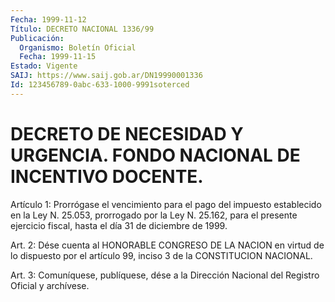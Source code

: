 ```yaml
---
Fecha: 1999-11-12
Título: DECRETO NACIONAL 1336/99
Publicación:
  Organismo: Boletín Oficial
  Fecha: 1999-11-15
Estado: Vigente
SAIJ: https://www.saij.gob.ar/DN19990001336
Id: 123456789-0abc-633-1000-9991soterced
---
```

# DECRETO DE NECESIDAD Y URGENCIA. FONDO NACIONAL DE INCENTIVO DOCENTE.

<a id="1"></a>
Artículo  1:  Prorrógase el vencimiento para el pago del impuesto establecido en la  Ley  N. 25.053,  prorrogado por la Ley N. 25.162, para el presente ejercicio fiscal, hasta el día 31 de diciembre de 1999.

<a id="2"></a>
Art. 2: Dése cuenta al HONORABLE CONGRESO  DE LA NACION en virtud de  lo  dispuesto por el artículo 99, inciso 3 de  la  CONSTITUCION NACIONAL.

<a id="3"></a>
Art. 3: Comuníquese, publíquese, dése a la Dirección Nacional del Registro Oficial y archívese.